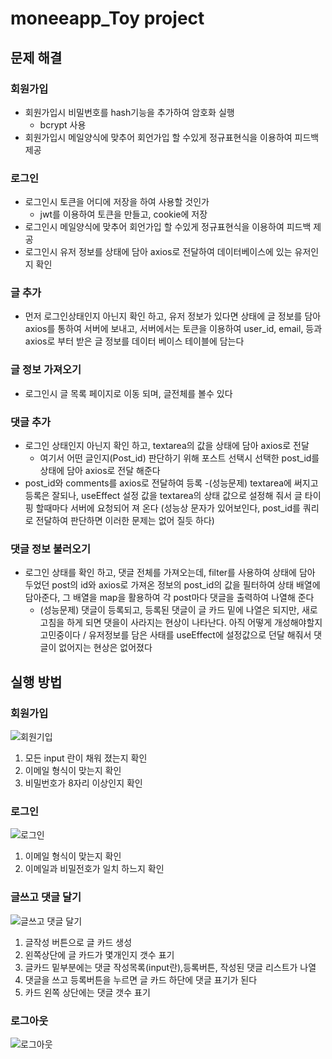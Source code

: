 # moneeapp_Toy project

## 문제 해결
### 회원가입
- 회원가입시 비밀번호를 hash기능을 추가하여 암호화 실행 
  - bcrypt 사용
- 회원가입시 메일양식에 맞추어 회언가입 할 수있게 정규표현식을 이용하여 피드백 제공

### 로그인
- 로그인시 토큰을 어디에 저장을 하여 사용할 것인가
  - jwt를 이용하여 토큰을 만들고, cookie에 저장
- 로그인시 메일양식에 맞추어 회언가입 할 수있게 정규표현식을 이용하여 피드백 제공
- 로그인시 유저 정보를 상태에 담아 axios로 전달하여 데이터베이스에 있는 유저인지 확인

### 글 추가
- 먼저 로그인상태인지 아닌지 확인 하고, 유저 정보가 있다면 상태에 글 정보를 담아 axios를 통하여 서버에 보내고, 서버에서는 토큰을 이용하여 user_id, email, 등과 axios로 부터 받은 글 정보를 데이터 베이스 테이블에 담는다
### 글 정보 가져오기
- 로그인시 글 목록 페이지로 이동 되며, 글전체를 볼수 있다
### 댓글 추가
- 로그인 상태인지 아닌지 확인 하고, textarea의 값을 상태에 담아 axios로 전달
   - 여기서 어떤 글인지(Post_id) 판단하기 위해 포스트 선택시 선택한 post_id를 상태에 담아 axios로 전달 해준다
- post_id와 comments를 axios로 전달하여 등록
  -(성능문제) textarea에 써지고 등록은 잘되나, useEffect 설정 값을 textarea의 상태 값으로 설정해 줘서 글 타이핑 할때마다 서버에 요청되어 져 온다 (성능상 문자가 있어보인다, post_id를 쿼리로 전달하여 판단하면 이러한 문제는 없어 질듯 하다)

### 댓글 정보 불러오기
- 로그인 상태를 확인 하고, 댓글 전체를 가져오는데, filter를 사용하여 상태에 담아 두었던 post의 id와 axios로 가져온 정보의 post_id의 값을 필터하여 상태 배열에 담아준다, 그 배열을 map을 활용하여 각 post마다 댓글을 출력하여 나열해 준다
  - (성능문제) 댓글이 등록되고, 등록된 댓글이 글 카드 밑에 나열은 되지만, 새로고침을 하게 되면 댓을이 사라지는 현상이 나타난다. 아직 어떻게 개성해야할지 고민중이다 / 유저정보를 담은 사태를 useEffect에 설정값으로 던달 해줘서 댓글이 없어지는 현상은 없어졌다



## 실행 방법
### 회원가입
![회원기입](https://user-images.githubusercontent.com/83868259/159215495-963c937d-e9bf-45de-bb7a-b6e47d8d6a78.gif)
1. 모든 input 란이 채워 졌는지 확인
2. 이메일 형식이 맞는지 확인
3. 비밀번호가 8자리 이상인지 확인


### 로그인
![로그인](https://user-images.githubusercontent.com/83868259/159215652-907fcebb-ec70-4bcd-9026-513f95e6642c.gif)

1. 이메일 형식이 맞는지 확인
2. 이메일과 비밀전호가 일치 하느지 확인


### 글쓰고 댓글 달기
![글쓰고 댓글 달기](https://user-images.githubusercontent.com/83868259/159215895-5b42e923-8231-4d38-98be-a35377af9004.gif)

1. 글작성 버튼으로 글 카드 생성
2. 왼쪽상단에 글 카드가 몇개인지 갯수 표기
3. 글카드 밑부분에는 댓글 작성목록(input란),등록버튼, 작성된 댓글 리스트가 나열
4. 댓글을 쓰고 등록버튼을 누르면 글 카드 하단에 댓글 표기가 된다
5. 카드 왼쪽 상단에는 댓글 갯수 표기


### 로그아웃
![로그아웃](https://user-images.githubusercontent.com/83868259/159215957-18db7727-a41c-4eba-a067-ed0904086293.gif)
